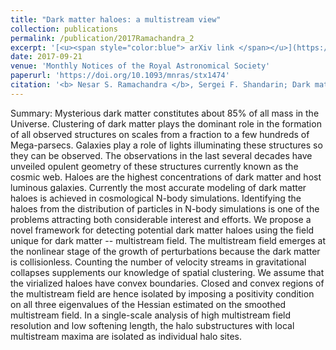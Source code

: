 ```yaml
---
title: "Dark matter haloes: a multistream view"
collection: publications
permalink: /publication/2017Ramachandra_2
excerpt: '[<u><span style="color:blue"> arXiv link </span></u>](https://arxiv.org/abs/1706.04058)'
date: 2017-09-21
venue: 'Monthly Notices of the Royal Astronomical Society'
paperurl: 'https://doi.org/10.1093/mnras/stx1474'
citation: '<b> Nesar S. Ramachandra </b>, Sergei F. Shandarin; Dark matter haloes: a multistream view, Monthly Notices of the Royal Astronomical Society, Volume 470, Issue 3, 21 September 2017, Pages 3359–3373'
---
```



Summary: Mysterious dark matter constitutes about 85% of all mass in the Universe. Clustering of dark matter plays the dominant role in the formation of all observed structures on scales from a fraction to a few hundreds of Mega-parsecs. Galaxies play a role of lights illuminating these structures so they can be observed. The observations in the last several decades have unveiled opulent geometry of these structures currently known as the cosmic web. Haloes are the highest concentrations of dark matter and host luminous galaxies. Currently the most accurate modeling of dark matter haloes is achieved in cosmological N-body simulations. Identifying the haloes from the distribution of particles in N-body simulations is one of the problems attracting both considerable interest and efforts. We propose a novel framework for detecting potential dark matter haloes using the field unique for dark matter -- multistream field. The multistream field emerges at the nonlinear stage of the growth of perturbations because the dark matter is collisionless. Counting the number of velocity streams in gravitational collapses supplements our knowledge of spatial clustering. We assume that the virialized haloes have convex boundaries. Closed and convex regions of the multistream field are hence isolated by imposing a positivity condition on all three eigenvalues of the Hessian estimated on the smoothed multistream field. In a single-scale analysis of high multistream field resolution and low softening length, the halo substructures with local multistream maxima are isolated as individual halo sites.
